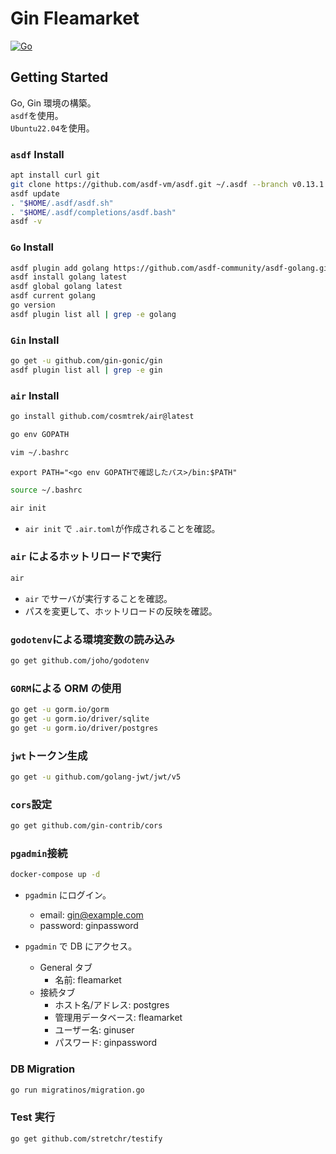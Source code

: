 # Gin Fleamarket

[![Go](https://pkg.go.dev/badge/github.com/gin-gonic/gin.svg)](https://pkg.go.dev/github.com/gin-gonic/gin)

## Getting Started

Go, Gin 環境の構築。  
`asdf`を使用。  
`Ubuntu22.04`を使用。

### `asdf` Install

```bash
apt install curl git
git clone https://github.com/asdf-vm/asdf.git ~/.asdf --branch v0.13.1
asdf update
. "$HOME/.asdf/asdf.sh"
. "$HOME/.asdf/completions/asdf.bash"
asdf -v
```

### `Go` Install

```bash
asdf plugin add golang https://github.com/asdf-community/asdf-golang.git
asdf install golang latest
asdf global golang latest
asdf current golang
go version
asdf plugin list all | grep -e golang
```

### `Gin` Install

```bash
go get -u github.com/gin-gonic/gin
asdf plugin list all | grep -e gin
```

### `air` Install

```bash
go install github.com/cosmtrek/air@latest
```

```bash
go env GOPATH
```

```bash
vim ~/.bashrc
```

```bash: .bashrc
export PATH="<go env GOPATHで確認したパス>/bin:$PATH"
```

```bash
source ~/.bashrc
```

```bash
air init
```

- `air init` で `.air.toml`が作成されることを確認。

### `air` によるホットリロードで実行

```bash
air
```

- `air` でサーバが実行することを確認。
- パスを変更して、ホットリロードの反映を確認。

### `godotenv`による環境変数の読み込み

```bash
go get github.com/joho/godotenv
```

### `GORM`による ORM の使用

```bash
go get -u gorm.io/gorm
go get -u gorm.io/driver/sqlite
go get -u gorm.io/driver/postgres
```

### `jwt`トークン生成

```bash
go get -u github.com/golang-jwt/jwt/v5
```

### `cors`設定

```bash
go get github.com/gin-contrib/cors
```

### `pgadmin`接続

```bash
docker-compose up -d
```

- `pgadmin` にログイン。

  - email: gin@example.com
  - password: ginpassword

- `pgadmin` で DB にアクセス。
  - General タブ
    - 名前: fleamarket
  - 接続タブ
    - ホスト名/アドレス: postgres
    - 管理用データベース: fleamarket
    - ユーザー名: ginuser
    - パスワード: ginpassword

### DB Migration

```bash
go run migratinos/migration.go
```

### Test 実行

```bash
go get github.com/stretchr/testify
```
